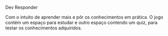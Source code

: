 Dev Responder
    <p>Com o intuito de aprender mais e pôr os conhecimentos em prática. O jogo contém um espaço para estudar e outro espaço contendo um quiz, para testar os conhecimentos adquiridos.</p>
  </body>
</html>
